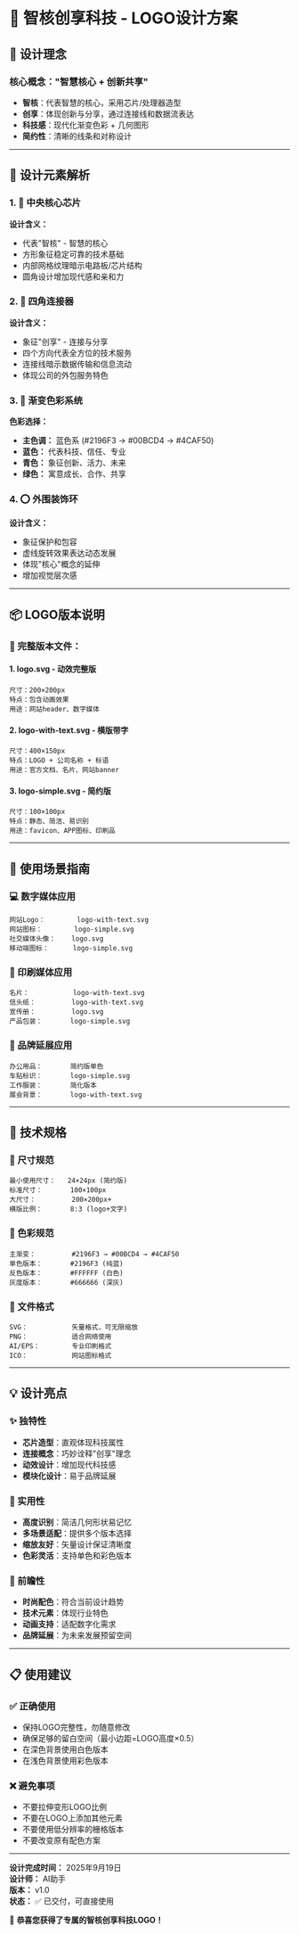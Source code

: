 # 🎨 智核创享科技 - LOGO设计方案

## 🎯 设计理念

### 核心概念："智慧核心 + 创新共享"
- **智核**：代表智慧的核心，采用芯片/处理器造型
- **创享**：体现创新与分享，通过连接线和数据流表达
- **科技感**：现代化渐变色彩 + 几何图形
- **简约性**：清晰的线条和对称设计

---

## 📐 设计元素解析

### 1. 🔷 中央核心芯片
**设计含义：**
- 代表"智核" - 智慧的核心
- 方形象征稳定可靠的技术基础
- 内部网格纹理暗示电路板/芯片结构
- 圆角设计增加现代感和亲和力

### 2. 🔗 四角连接器
**设计含义：**
- 象征"创享" - 连接与分享
- 四个方向代表全方位的技术服务
- 连接线暗示数据传输和信息流动
- 体现公司的外包服务特色

### 3. 🌈 渐变色彩系统
**色彩选择：**
- **主色调：** 蓝色系 (#2196F3 → #00BCD4 → #4CAF50)
- **蓝色：** 代表科技、信任、专业
- **青色：** 象征创新、活力、未来
- **绿色：** 寓意成长、合作、共享

### 4. ⭕ 外围装饰环
**设计含义：**
- 象征保护和包容
- 虚线旋转效果表达动态发展
- 体现"核心"概念的延伸
- 增加视觉层次感

---

## 📦 LOGO版本说明

### 🎨 完整版本文件：

#### 1. **logo.svg** - 动效完整版
```
尺寸：200×200px
特点：包含动画效果
用途：网站header、数字媒体
```

#### 2. **logo-with-text.svg** - 横版带字
```
尺寸：400×150px  
特点：LOGO + 公司名称 + 标语
用途：官方文档、名片、网站banner
```

#### 3. **logo-simple.svg** - 简约版
```
尺寸：100×100px
特点：静态、简洁、易识别
用途：favicon、APP图标、印刷品
```

---

## 🎯 使用场景指南

### 💻 数字媒体应用
```
网站Logo：        logo-with-text.svg
网站图标：        logo-simple.svg  
社交媒体头像：    logo.svg
移动端图标：      logo-simple.svg
```

### 📄 印刷媒体应用
```
名片：           logo-with-text.svg
信头纸：         logo-with-text.svg  
宣传册：         logo.svg
产品包装：       logo-simple.svg
```

### 🎨 品牌延展应用
```
办公用品：       简约版单色
车贴标识：       logo-simple.svg
工作服装：       简化版本
展会背景：       logo-with-text.svg
```

---

## 🔧 技术规格

### 📏 尺寸规范
```
最小使用尺寸：   24×24px (简约版)
标准尺寸：       100×100px  
大尺寸：         200×200px+
横版比例：       8:3 (logo+文字)
```

### 🎨 色彩规范
```
主渐变：         #2196F3 → #00BCD4 → #4CAF50
单色版本：       #2196F3 (纯蓝)
反色版本：       #FFFFFF (白色)
灰度版本：       #666666 (深灰)
```

### 📁 文件格式
```
SVG：           矢量格式，可无限缩放
PNG：           适合网络使用  
AI/EPS：        专业印刷格式
ICO：           网站图标格式
```

---

## 💡 设计亮点

### ✨ 独特性
- **芯片造型**：直观体现科技属性
- **连接概念**：巧妙诠释"创享"理念  
- **动效设计**：增加现代科技感
- **模块化设计**：易于品牌延展

### 🎯 实用性
- **高度识别**：简洁几何形状易记忆
- **多场景适配**：提供多个版本选择
- **缩放友好**：矢量设计保证清晰度
- **色彩灵活**：支持单色和彩色版本

### 🚀 前瞻性
- **时尚配色**：符合当前设计趋势
- **技术元素**：体现行业特色
- **动画支持**：适配数字化需求
- **品牌延展**：为未来发展预留空间

---

## 📋 使用建议

### ✅ 正确使用
- 保持LOGO完整性，勿随意修改
- 确保足够的留白空间（最小边距=LOGO高度×0.5）
- 在深色背景使用白色版本
- 在浅色背景使用彩色版本

### ❌ 避免事项
- 不要拉伸变形LOGO比例
- 不要在LOGO上添加其他元素
- 不要使用低分辨率的栅格版本
- 不要改变原有配色方案

---

**设计完成时间：** 2025年9月19日  
**设计师：** AI助手  
**版本：** v1.0  
**状态：** ✅ 已交付，可直接使用

🎉 **恭喜您获得了专属的智核创享科技LOGO！**

